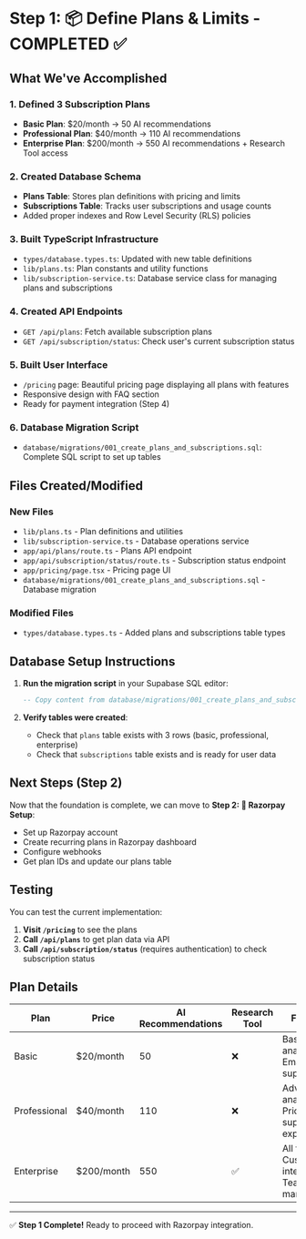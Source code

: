 # Step 1: 📦 Define Plans & Limits - COMPLETED ✅

## What We've Accomplished

### 1. Defined 3 Subscription Plans
- **Basic Plan**: $20/month → 50 AI recommendations
- **Professional Plan**: $40/month → 110 AI recommendations  
- **Enterprise Plan**: $200/month → 550 AI recommendations + Research Tool access

### 2. Created Database Schema
- **Plans Table**: Stores plan definitions with pricing and limits
- **Subscriptions Table**: Tracks user subscriptions and usage counts
- Added proper indexes and Row Level Security (RLS) policies

### 3. Built TypeScript Infrastructure
- `types/database.types.ts`: Updated with new table definitions
- `lib/plans.ts`: Plan constants and utility functions
- `lib/subscription-service.ts`: Database service class for managing plans and subscriptions

### 4. Created API Endpoints
- `GET /api/plans`: Fetch available subscription plans
- `GET /api/subscription/status`: Check user's current subscription status

### 5. Built User Interface
- `/pricing` page: Beautiful pricing page displaying all plans with features
- Responsive design with FAQ section
- Ready for payment integration (Step 4)

### 6. Database Migration Script
- `database/migrations/001_create_plans_and_subscriptions.sql`: Complete SQL script to set up tables

## Files Created/Modified

### New Files
- `lib/plans.ts` - Plan definitions and utilities
- `lib/subscription-service.ts` - Database operations service
- `app/api/plans/route.ts` - Plans API endpoint
- `app/api/subscription/status/route.ts` - Subscription status endpoint
- `app/pricing/page.tsx` - Pricing page UI
- `database/migrations/001_create_plans_and_subscriptions.sql` - Database migration

### Modified Files
- `types/database.types.ts` - Added plans and subscriptions table types

## Database Setup Instructions

1. **Run the migration script** in your Supabase SQL editor:
   ```sql
   -- Copy content from database/migrations/001_create_plans_and_subscriptions.sql
   ```

2. **Verify tables were created**:
   - Check that `plans` table exists with 3 rows (basic, professional, enterprise)
   - Check that `subscriptions` table exists and is ready for user data

## Next Steps (Step 2)

Now that the foundation is complete, we can move to **Step 2: 🧾 Razorpay Setup**:
- Set up Razorpay account
- Create recurring plans in Razorpay dashboard
- Configure webhooks
- Get plan IDs and update our plans table

## Testing

You can test the current implementation:

1. **Visit `/pricing`** to see the plans
2. **Call `/api/plans`** to get plan data via API
3. **Call `/api/subscription/status`** (requires authentication) to check subscription status

## Plan Details

| Plan | Price | AI Recommendations | Research Tool | Features |
|------|-------|-------------------|---------------|----------|
| Basic | $20/month | 50 | ❌ | Basic analysis, Email support |
| Professional | $40/month | 110 | ❌ | Advanced analysis, Priority support, PDF export |
| Enterprise | $200/month | 550 | ✅ | All features, Custom integrations, Team management |

---

✅ **Step 1 Complete!** Ready to proceed with Razorpay integration. 
